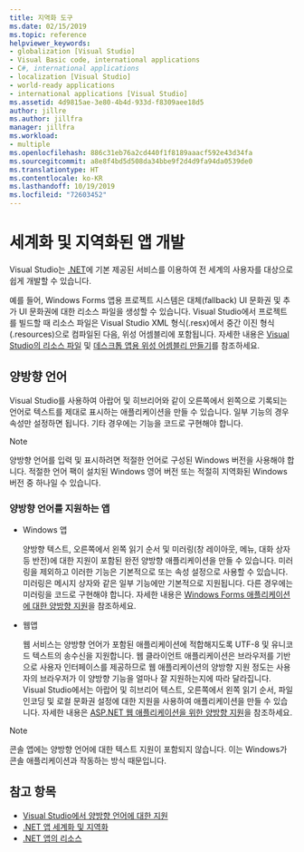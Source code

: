 ```yaml
---
title: 지역화 도구
ms.date: 02/15/2019
ms.topic: reference
helpviewer_keywords:
- globalization [Visual Studio]
- Visual Basic code, international applications
- C#, international applications
- localization [Visual Studio]
- world-ready applications
- international applications [Visual Studio]
ms.assetid: 4d9815ae-3e80-4b4d-933d-f8309aee18d5
author: jillre
ms.author: jillfra
manager: jillfra
ms.workload:
- multiple
ms.openlocfilehash: 886c31eb76a2cd440f1f8189aaacf592e43d34fa
ms.sourcegitcommit: a8e8f4bd5d508da34bbe9f2d4d9fa94da0539de0
ms.translationtype: HT
ms.contentlocale: ko-KR
ms.lasthandoff: 10/19/2019
ms.locfileid: "72603452"
---
```

# <a name="develop-globalized-and-localized-apps"></a>세계화 및 지역화된 앱 개발

Visual Studio는 [.NET](/dotnet/standard/globalization-localization/)에 기본 제공된 서비스를 이용하여 전 세계의 사용자를 대상으로 쉽게 개발할 수 있습니다.

예를 들어, Windows Forms 앱용 프로젝트 시스템은 대체(fallback) UI 문화권 및 추가 UI 문화권에 대한 리소스 파일을 생성할 수 있습니다. Visual Studio에서 프로젝트를 빌드할 때 리소스 파일은 Visual Studio XML 형식(.resx)에서 중간 이진 형식(.resources)으로 컴파일된 다음, 위성 어셈블리에 포함됩니다. 자세한 내용은 [Visual Studio의 리소스 파일](/dotnet/framework/resources/creating-resource-files-for-desktop-apps#VSResFiles) 및 [데스크톱 앱용 위성 어셈블리 만들기](/dotnet/framework/resources/creating-satellite-assemblies-for-desktop-apps)를 참조하세요.

## <a name="bidirectional-languages"></a>양방향 언어

Visual Studio를 사용하여 아랍어 및 히브리어와 같이 오른쪽에서 왼쪽으로 기록되는 언어로 텍스트를 제대로 표시하는 애플리케이션을 만들 수 있습니다. 일부 기능의 경우 속성만 설정하면 됩니다. 기타 경우에는 기능을 코드로 구현해야 합니다.

> [!NOTE]
> 양방향 언어를 입력 및 표시하려면 적절한 언어로 구성된 Windows 버전을 사용해야 합니다. 적절한 언어 팩이 설치된 Windows 영어 버전 또는 적절히 지역화된 Windows 버전 중 하나일 수 있습니다.

### <a name="apps-that-support-bidirectional-languages"></a>양방향 언어를 지원하는 앱

- Windows 앱

   양방향 텍스트, 오른쪽에서 왼쪽 읽기 순서 및 미러링(창 레이아웃, 메뉴, 대화 상자 등 반전)에 대한 지원이 포함된 완전 양방향 애플리케이션을 만들 수 있습니다. 미러링을 제외하고 이러한 기능은 기본적으로 또는 속성 설정으로 사용할 수 있습니다. 미러링은 메시지 상자와 같은 일부 기능에만 기본적으로 지원됩니다. 다른 경우에는 미러링을 코드로 구현해야 합니다. 자세한 내용은 [Windows Forms 애플리케이션에 대한 양방향 지원](/dotnet/framework/winforms/advanced/bi-directional-support-for-windows-forms-applications)을 참조하세요.

- 웹앱

   웹 서비스는 양방향 언어가 포함된 애플리케이션에 적합해지도록 UTF-8 및 유니코드 텍스트의 송수신을 지원합니다. 웹 클라이언트 애플리케이션은 브라우저를 기반으로 사용자 인터페이스를 제공하므로 웹 애플리케이션의 양방향 지원 정도는 사용자의 브라우저가 이 양방향 기능을 얼마나 잘 지원하는지에 따라 달라집니다. Visual Studio에서는 아랍어 및 히브리어 텍스트, 오른쪽에서 왼쪽 읽기 순서, 파일 인코딩 및 로컬 문화권 설정에 대한 지원을 사용하여 애플리케이션을 만들 수 있습니다. 자세한 내용은 [ASP.NET 웹 애플리케이션을 위한 양방향 지원](https://msdn.microsoft.com/Library/5576f9b1-9b86-41ef-8354-092d366bcd03)을 참조하세요.

> [!NOTE]
> 콘솔 앱에는 양방향 언어에 대한 텍스트 지원이 포함되지 않습니다. 이는 Windows가 콘솔 애플리케이션과 작동하는 방식 때문입니다.

## <a name="see-also"></a>참고 항목

- [Visual Studio에서 양방향 언어에 대한 지원](use-bidirectional-languages.md)
- [.NET 앱 세계화 및 지역화](/dotnet/standard/globalization-localization/)
- [.NET 앱의 리소스](/dotnet/framework/resources/)